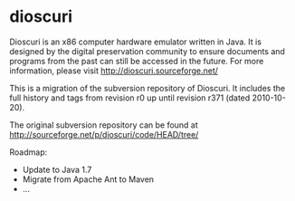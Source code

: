 dioscuri
========

Dioscuri is an x86 computer hardware emulator written in Java. It is designed by the digital preservation community to ensure 
documents and programs from the past can still be accessed in the future.
For more information, please visit http://dioscuri.sourceforge.net/

This is a migration of the subversion repository of Dioscuri. It includes the full history and tags from revision r0 up
until revision r371 (dated 2010-10-20).

The original subversion repository can be found at http://sourceforge.net/p/dioscuri/code/HEAD/tree/

Roadmap:
* Update to Java 1.7
* Migrate from Apache Ant to Maven
* ...
